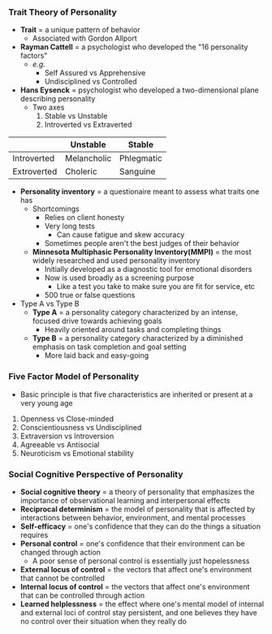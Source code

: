 ### Trait Theory of Personality
- **Trait** = a unique pattern of behavior
    * Associated with Gordon Allport
- **Rayman Cattell** = a psychologist who developed the "16 personality factors"
    * *e.g.*
        + Self Assured vs Apprehensive
        + Undisciplined vs Controlled
- **Hans Eysenck** = psychologist who developed a two-dimensional plane describing personality
    * Two axes
        1. Stable vs Unstable
        2. Introverted vs Extraverted

|             |  Unstable   |   Stable    |
|-------------|-------------|-------------|
| Introverted | Melancholic |  Phlegmatic |
| Extroverted |  Choleric   |   Sanguine  |

- **Personality inventory** = a questionaire meant to assess what traits one has
    * Shortcomings
        + Relies on client honesty
        + Very long tests
            - Can cause fatigue and skew accuracy
        + Sometimes people aren't the best judges of their behavior
    * **Minnesota Multiphasic Personality Inventory(MMPI)** = the most widely researched and used personality inventory
        + Initially developed as a diagnostic tool for emotional disorders
        + Now is used broadly as a screening purpose
            - Like a test you take to make sure you are fit for service, etc
        + 500 true or false questions
- Type A vs Type B
    * **Type A** = a personality category characterized by an intense, focused drive towards achieving goals
        + Heavily oriented around tasks and completing things
    * **Type B** = a personality category characterized by a diminished emphasis on task completion and goal setting
        + More laid back and easy-going

### Five Factor Model of Personality
- Basic principle is that five characteristics are inherited or present at a very young age
1. Openness vs Close-minded
2. Conscientiousness vs Undisciplined
3. Extraversion vs Introversion
4. Agreeable vs Antisocial
5. Neuroticism vs Emotional stability

### Social Cognitive Perspective of Personality
- **Social cognitive theory** = a theory of personality that emphasizes the importance of observational learning and interpersonal effects
- **Reciprocal determinism** = the model of personality that is affected by interactions between behavior, environment, and mental processes
- **Self-efficacy** = one's confidence that they can do the things a situation requires
- **Personal control** = one's confidence that their environment can be changed through action
    * A poor sense of personal control is essentially just hopelessness
- **External locus of control** = the vectors that affect one's environment that cannot be controlled
- **Internal locus of control** = the vectors that affect one's environment that can be controlled through action
- **Learned helplessness** = the effect where one's mental model of internal and external loci of control stay persistent, and one believes they have no control over their situation when they really do
